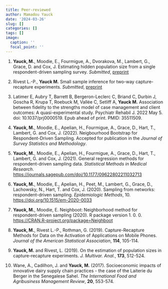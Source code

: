 ```yaml
---
title: Peer-reviewed
author: Mamadou Yauck
date: '2024-03-26'
slug: []
categories: []
tags: []
image:
  caption: ''
  focal_point: ''
---
```

1. **Yauck, M.**, Moodie, E., Fourmigue, A., Dvorakova, M., Lambert, G., Grace, D. and Cox, J. Estimating hidden population size from a single respondent-driven sampling survey. *Submitted*, [preprint](https://arxiv.org/abs/2403.04564)

2. Rivest L.-P., **Yauck M.** Small sample inference for two-way capture-recapture experiments. *Submitted*, [preprint](https://arxiv.org/abs/2307.11705)

3. Latimer E, Aubry T, Barrett B, Bergeron-Leclerc C, Briand C, Durbin J, Goscha R, Krupa T, Roebuck M, Vallée C, Setliff A, **Yauck M.** Association between fidelity to the strengths model of case management and client outcomes: A quasi-experimental study. Psychiatr Rehabil J. 2022 May 5. doi: 10.1037/prj0000519. Epub ahead of print. PMID: 35511509.

4. **Yauck, M.**, Moodie, E., Apelian, H., Fourmigue, A., Grace, D., Hart, T., Lambert, G. and Cox, J. (2022). Neigbourhood Bootstrap for Respondent-Driven Sampling. Accepted for publication in the *Journal of Survey Statistics and Methodology*. 

5. **Yauck, M.**, Moodie, E., Apelian, H., Fourmigue, A., Grace, D., Hart, T., Lambert, G. and Cox, J. (2021). General regression methods for respondent-driven sampling data. *Statistical Methods in Medical Research*. https://journals.sagepub.com/doi/10.1177/09622802211032713

6. **Yauck, M.**, Moodie, E., Apelian, H., Peet, M., Lambert, G., Grace, D., Lachowsky, N., Hart, T. and Cox, J. (2020). Sampling from networks: respondent-driven sampling. *Epidemiologic Methods*, 10. https://doi.org/10.1515/em-2020-0033

7. **Yauck, M.**, Moodie, E. Neighboot: Neighborhood method for respondent-driven sampling (2020). R package version 1. 0. 0. https://CRAN.R-project.org/package=Neighboot 

8. **Yauck, M.**, Rivest L.-P., Rothman, G. (2019). Capture-Recapture Methods for Data on the Activation of Applications on Mobile Phones. *Journal of the American Statistical Association*, **114**, 105-114.

9. **Yauck, M.** and Rivest, L. (2019). On the estimation of population sizes in capture-recapture experiments. *J. Multivar. Anal.*, **173**, 512-524.

10. Wane, A., Cadilhon, J. and **Yauck, M.** (2017). Socioeconomic impacts of innovative dairy supply chain practices - the case of the Laiterie du Berger in the Senegalese Sahel. *The International Food and Agribusiness Management Review*, **20**, 553-574.
